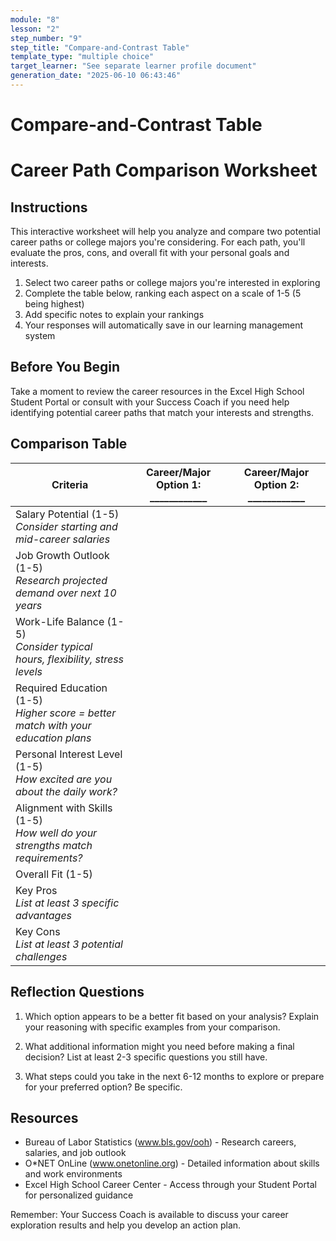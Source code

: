 ```yaml
---
module: "8"
lesson: "2"
step_number: "9"
step_title: "Compare-and-Contrast Table"
template_type: "multiple choice"
target_learner: "See separate learner profile document"
generation_date: "2025-06-10 06:43:46"
---
```


# Compare-and-Contrast Table

# Career Path Comparison Worksheet

## Instructions
This interactive worksheet will help you analyze and compare two potential career paths or college majors you're considering. For each path, you'll evaluate the pros, cons, and overall fit with your personal goals and interests.

1. Select two career paths or college majors you're interested in exploring
2. Complete the table below, ranking each aspect on a scale of 1-5 (5 being highest)
3. Add specific notes to explain your rankings
4. Your responses will automatically save in our learning management system

## Before You Begin
Take a moment to review the career resources in the Excel High School Student Portal or consult with your Success Coach if you need help identifying potential career paths that match your interests and strengths.

## Comparison Table

| Criteria | Career/Major Option 1: ____________ | Career/Major Option 2: ____________ |
|----------|-----------------------------------|-----------------------------------|
| Salary Potential (1-5)<br>*Consider starting and mid-career salaries* |  |  |
| Job Growth Outlook (1-5)<br>*Research projected demand over next 10 years* |  |  |
| Work-Life Balance (1-5)<br>*Consider typical hours, flexibility, stress levels* |  |  |
| Required Education (1-5)<br>*Higher score = better match with your education plans* |  |  |
| Personal Interest Level (1-5)<br>*How excited are you about the daily work?* |  |  |
| Alignment with Skills (1-5)<br>*How well do your strengths match requirements?* |  |  |
| Overall Fit (1-5) |  |  |
| Key Pros<br>*List at least 3 specific advantages* |  |  |
| Key Cons<br>*List at least 3 potential challenges* |  |  |

## Reflection Questions
1. Which option appears to be a better fit based on your analysis? Explain your reasoning with specific examples from your comparison.

2. What additional information might you need before making a final decision? List at least 2-3 specific questions you still have.

3. What steps could you take in the next 6-12 months to explore or prepare for your preferred option? Be specific.

## Resources
* Bureau of Labor Statistics (www.bls.gov/ooh) - Research careers, salaries, and job outlook
* O*NET OnLine (www.onetonline.org) - Detailed information about skills and work environments
* Excel High School Career Center - Access through your Student Portal for personalized guidance

Remember: Your Success Coach is available to discuss your career exploration results and help you develop an action plan.